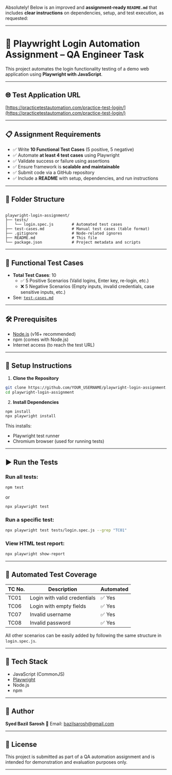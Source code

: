 Absolutely! Below is an improved and **assignment-ready `README.md`** that includes **clear instructions** on dependencies, setup, and test execution, as requested:

---

# 🔐 Playwright Login Automation Assignment – QA Engineer Task

This project automates the login functionality testing of a demo web application using **Playwright with JavaScript**.

---

## 🌐 Test Application URL

[https://practicetestautomation.com/practice-test-login/](https://practicetestautomation.com/practice-test-login/)

---

## 📋 Assignment Requirements

- ✅ Write **10 Functional Test Cases** (5 positive, 5 negative)
- ✅ Automate **at least 4 test cases** using Playwright
- ✅ Validate success or failure using assertions
- ✅ Ensure framework is **scalable and maintainable**
- ✅ Submit code via a GitHub repository
- ✅ Include a **README** with setup, dependencies, and run instructions

---

## 📁 Folder Structure

```

playwright-login-assignment/
├── tests/
│   └── login.spec.js        # Automated test cases
├── test-cases.md            # Manual test cases (table format)
├── .gitignore               # Node-related ignores
├── README.md                # This file
└── package.json             # Project metadata and scripts

````

---

## 🧪 Functional Test Cases

- **Total Test Cases**: 10
  - ✅ 5 Positive Scenarios (Valid logins, Enter key, re-login, etc.)
  - ❌ 5 Negative Scenarios (Empty inputs, invalid credentials, case sensitive inputs, etc.)
- See: [`test-cases.md`](./test-cases.md)

---

## 🛠️ Prerequisites

- [Node.js](https://nodejs.org/en/download/) (v16+ recommended)
- npm (comes with Node.js)
- Internet access (to reach the test URL)

---

## 🔧 Setup Instructions

1. **Clone the Repository**

```bash
git clone https://github.com/YOUR_USERNAME/playwright-login-assignment.git
cd playwright-login-assignment
````

2. **Install Dependencies**

```bash
npm install
npx playwright install
```

This installs:

* Playwright test runner
* Chromium browser (used for running tests)

---

## ▶️ Run the Tests

### Run all tests:

```bash
npm test
```

or

```bash
npx playwright test
```

### Run a specific test:

```bash
npx playwright test tests/login.spec.js --grep "TC01"
```

### View HTML test report:

```bash
npx playwright show-report
```

---

## 🤖 Automated Test Coverage

| TC No. | Description                  | Automated |
| ------ | ---------------------------- | --------- |
| TC01   | Login with valid credentials | ✅ Yes     |
| TC06   | Login with empty fields      | ✅ Yes     |
| TC07   | Invalid username             | ✅ Yes     |
| TC08   | Invalid password             | ✅ Yes     |

All other scenarios can be easily added by following the same structure in `login.spec.js`.

---

## 🔎 Tech Stack

* JavaScript (CommonJS)
* [Playwright](https://playwright.dev/)
* Node.js
* npm

---

## 👤 Author

**Syed Bazil Sarosh**
📧 Email: [bazilsarosh@gmail.com](mailto:bazilsarosh@gmail.com)

---

## 📄 License

This project is submitted as part of a QA automation assignment and is intended for demonstration and evaluation purposes only.

---
